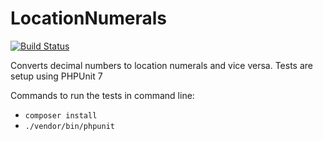 # LocationNumerals

[![Build Status](https://travis-ci.org/tareqanwar/LocationNumerals.svg?branch=master)](https://travis-ci.org/tareqanwar/LocationNumerals)

Converts decimal numbers to location numerals and vice versa. Tests are setup using PHPUnit 7

Commands to run the tests in command line:

- `composer install`
- `./vendor/bin/phpunit`
